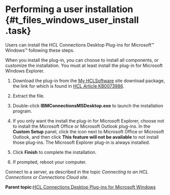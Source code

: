# Performing a user installation {#t_files_windows_user_install .task}

Users can install the HCL Connections Desktop Plug-ins for Microsoft™ Windows™ following these steps.

When you install the plug-in, you can choose to install all components, or customize the installation. You must at least install the plug-in for Microsoft Windows Explorer.

1.  Download the plug-in from the [My HCLSoftware](https://my.hcltechsw.com/) site download package, the link for which is found in [HCL Article KB0073986](https://support.hcltechsw.com/csm?id=kb_article&sysparm_article=KB0073986).

2.  Extract the file.

3.  Double-click **IBMConnectionsMSDesktop.exe** to launch the installation program.

4.  If you only want the install the plug-in for Microsoft Explorer, choose not to install the Microsoft Office or Microsoft Outlook plug-ins. In the **Custom Setup** panel, click the icon next to Microsoft Office or Microsoft Outlook, and then click **This feature will not be available** to not install those plug-ins. The Microsoft Explorer plug-in is always installed.

5.  Click **Finish** to complete the installation.

6.  If prompted, reboot your computer.


Connect to a server, as described in the topic *Connecting to an HCL Connections or Connections Cloud site*.

**Parent topic:**[HCL Connections Desktop Plug-ins for Microsoft Windows](../../connectors/enduser/c_files_window_install_ovr.md)

